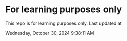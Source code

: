 # For learning purposes only
This repo is for learning purposes only.
Last updated at

Wednesday, October 30, 2024 9:38:11 AM

